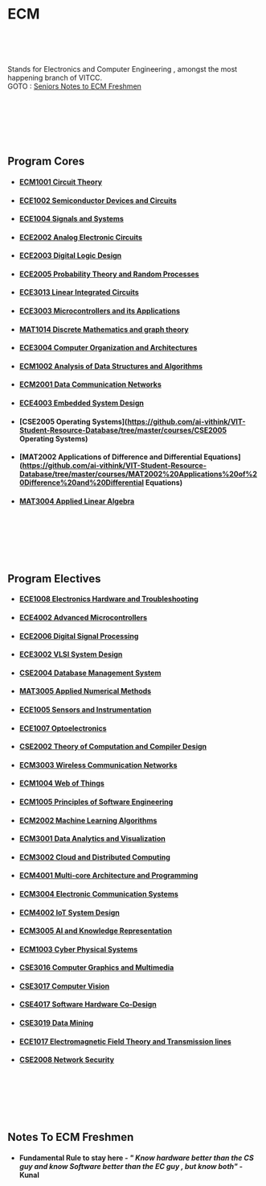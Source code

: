 # ECM 
<br /><br /><br />
<!-- add better intro-->
Stands for Electronics and Computer Engineering , amongst the most happening branch of VITCC.<br />
GOTO : [Seniors Notes to ECM Freshmen](#notes-to-ecm-freshmen)


<br /><br /><br /><br /><br />
## Program Cores
<!-- add list of courses -->
   * #### [ECM1001 Circuit Theory](https://github.com/ai-vithink/VIT-Student-Resource-Database/tree/master/courses/ECM1001%20Circuit%20Theory)
   * #### [ECE1002 Semiconductor Devices and Circuits](https://github.com/ai-vithink/VIT-Student-Resource-Database/tree/master/courses/ECE1002%20Semiconductor%20Devices%20and%20Circuits)
   * #### [ECE1004 Signals and Systems](https://github.com/ai-vithink/VIT-Student-Resource-Database/tree/master/courses/ECE1004%20Signals%20and%20Systems)
   * #### [ECE2002 Analog Electronic Circuits](https://github.com/ai-vithink/VIT-Student-Resource-Database/tree/master/courses/ECE2002%20Analog%20Electronic%20Circuits)
   * #### [ECE2003 Digital Logic Design](https://github.com/ai-vithink/VIT-Student-Resource-Database/tree/master/courses/ECE2003%20Digital%20Logic%20Design)
   * #### [ECE2005 Probability Theory and Random Processes](https://github.com/ai-vithink/VIT-Student-Resource-Database/tree/master/courses/ECE2005%20Probability%20Theory%20and%20Random%20Processes)
   * #### [ECE3013 Linear Integrated Circuits](https://github.com/ai-vithink/VIT-Student-Resource-Database/tree/master/courses/ECE3013%20Linear%20Integrated%20Circuits)
   * #### [ECE3003 Microcontrollers and its Applications](https://github.com/ai-vithink/VIT-Student-Resource-Database/tree/master/courses/ECE3003%20Microcontrollers%20and%20its%20Applications)
   * #### [MAT1014 Discrete Mathematics and graph theory](https://github.com/ai-vithink/VIT-Student-Resource-Database/tree/master/courses/MAT1014%20Discrete%20Mathematics%20and%20graph%20theory)
   * #### [ECE3004 Computer Organization and Architectures](https://github.com/ai-vithink/VIT-Student-Resource-Database/tree/master/courses/ECE3004%20Computer%20Organization%20and%20Architectures)
   * #### [ECM1002 Analysis of Data Structures and Algorithms](https://github.com/ai-vithink/VIT-Student-Resource-Database/tree/master/courses/ECM1002%20Analysis%20of%20Data%20Structures%20and%20Algorithms)
   * #### [ECM2001 Data Communication Networks](https://github.com/ai-vithink/VIT-Student-Resource-Database/tree/master/courses/ECM2001%20Data%20Communication%20Networks)
   * #### [ECE4003 Embedded System Design](https://github.com/ai-vithink/VIT-Student-Resource-Database/tree/master/courses/ECE4003%20Embedded%20System%20Design)
   * #### [CSE2005 Operating Systems](https://github.com/ai-vithink/VIT-Student-Resource-Database/tree/master/courses/CSE2005 Operating Systems)
   * #### [MAT2002 Applications of Difference and Differential Equations](https://github.com/ai-vithink/VIT-Student-Resource-Database/tree/master/courses/MAT2002%20Applications%20of%20Difference%20and%20Differential Equations)
   * #### [MAT3004 Applied Linear Algebra](https://github.com/ai-vithink/VIT-Student-Resource-Database/tree/master/courses/MAT3004%20Applied%20Linear%20Algebra)
   
  
  
<br /><br /><br /><br /><br />
## Program Electives 
<!-- add list of electives-->
   * #### [ECE1008 Electronics Hardware and Troubleshooting]()
   * #### [ECE4002 Advanced Microcontrollers]()
   * #### [ECE2006 Digital Signal Processing]()
   * #### [ECE3002 VLSI System Design]()
   * #### [CSE2004 Database Management System]()
   * #### [MAT3005 Applied Numerical Methods]()
   * #### [ECE1005 Sensors and Instrumentation]()
   * #### [ECE1007 Optoelectronics]()
   * #### [CSE2002 Theory of Computation and Compiler Design]()
   * #### [ECM3003 Wireless Communication Networks]()
   * #### [ECM1004 Web of Things]()
   * #### [ECM1005 Principles of Software Engineering]()
   * #### [ECM2002 Machine Learning Algorithms]()
   * #### [ECM3001 Data Analytics and Visualization]()
   * #### [ECM3002 Cloud and Distributed Computing]()
   * #### [ECM4001 Multi-core Architecture and Programming]()
   * #### [ECM3004 Electronic Communication Systems]()
   * #### [ECM4002 IoT System Design]()
   * #### [ECM3005 AI and Knowledge Representation]()
   * #### [ECM1003 Cyber Physical Systems]()
   * #### [CSE3016 Computer Graphics and Multimedia]()
   * #### [CSE3017 Computer Vision]()
   * #### [CSE4017 Software Hardware Co-Design]()
   * #### [CSE3019 Data Mining]()
   * #### [ECE1017 Electromagnetic Field Theory and Transmission lines]()
   * #### [CSE2008 Network Security]()
   
   
<br /><br /><br /><br /><br />
## Notes To ECM Freshmen

* #### Fundamental Rule to stay here - _" Know hardware better than the CS guy and know Software better than the EC guy , but know both"_ - Kunal

<!-- add notes here  
  Format UL  : *  " Quote/Note " ...  - <Name> 
-- >











